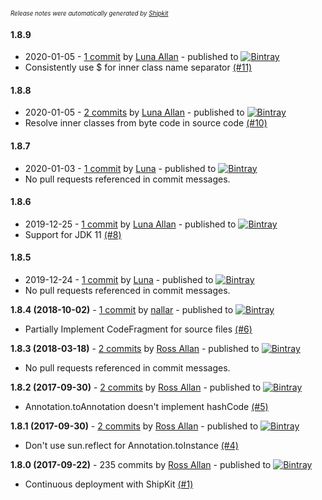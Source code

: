 <sup><sup>*Release notes were automatically generated by [Shipkit](http://shipkit.org/)*</sup></sup>

#### 1.8.9
 - 2020-01-05 - [1 commit](https://github.com/MinimallyCorrect/JavaTransformer/compare/v1.8.8...v1.8.9) by [Luna Allan](https://github.com/nallar) - published to [![Bintray](https://img.shields.io/badge/Bintray-1.8.9-green.svg)](https://bintray.com/minimallycorrect/minimallycorrectmaven/JavaTransformer/1.8.9)
 - Consistently use $ for inner class name separator [(#11)](https://github.com/MinimallyCorrect/JavaTransformer/pull/11)

#### 1.8.8
 - 2020-01-05 - [2 commits](https://github.com/MinimallyCorrect/JavaTransformer/compare/v1.8.7...v1.8.8) by [Luna Allan](https://github.com/nallar) - published to [![Bintray](https://img.shields.io/badge/Bintray-1.8.8-green.svg)](https://bintray.com/minimallycorrect/minimallycorrectmaven/JavaTransformer/1.8.8)
 - Resolve inner classes from byte code in source code [(#10)](https://github.com/MinimallyCorrect/JavaTransformer/pull/10)

#### 1.8.7
 - 2020-01-03 - [1 commit](https://github.com/MinimallyCorrect/JavaTransformer/compare/v1.8.6...v1.8.7) by [Luna](https://github.com/nallar) - published to [![Bintray](https://img.shields.io/badge/Bintray-1.8.7-green.svg)](https://bintray.com/minimallycorrect/minimallycorrectmaven/JavaTransformer/1.8.7)
 - No pull requests referenced in commit messages.

#### 1.8.6
 - 2019-12-25 - [1 commit](https://github.com/MinimallyCorrect/JavaTransformer/compare/v1.8.5...v1.8.6) by [Luna Allan](https://github.com/nallar) - published to [![Bintray](https://img.shields.io/badge/Bintray-1.8.6-green.svg)](https://bintray.com/minimallycorrect/minimallycorrectmaven/JavaTransformer/1.8.6)
 - Support for JDK 11 [(#8)](https://github.com/MinimallyCorrect/JavaTransformer/pull/8)

#### 1.8.5
 - 2019-12-24 - [1 commit](https://github.com/MinimallyCorrect/JavaTransformer/compare/v1.8.4...v1.8.5) by [Luna](https://github.com/nallar) - published to [![Bintray](https://img.shields.io/badge/Bintray-1.8.5-green.svg)](https://bintray.com/minimallycorrect/minimallycorrectmaven/JavaTransformer/1.8.5)
 - No pull requests referenced in commit messages.

**1.8.4 (2018-10-02)** - [1 commit](https://github.com/MinimallyCorrect/JavaTransformer/compare/v1.8.3...v1.8.4) by [nallar](https://github.com/nallar) - published to [![Bintray](https://img.shields.io/badge/Bintray-1.8.4-green.svg)](https://bintray.com/minimallycorrect/minimallycorrectmaven/JavaTransformer/1.8.4)
 - Partially Implement CodeFragment for source files [(#6)](https://github.com/MinimallyCorrect/JavaTransformer/pull/6)

**1.8.3 (2018-03-18)** - [2 commits](https://github.com/MinimallyCorrect/JavaTransformer/compare/v1.8.2...v1.8.3) by [Ross Allan](https://github.com/nallar) - published to [![Bintray](https://img.shields.io/badge/Bintray-1.8.3-green.svg)](https://bintray.com/minimallycorrect/minimallycorrectmaven/JavaTransformer/1.8.3)
 - No pull requests referenced in commit messages.

**1.8.2 (2017-09-30)** - [2 commits](https://github.com/MinimallyCorrect/JavaTransformer/compare/v1.8.1...v1.8.2) by [Ross Allan](https://github.com/nallar) - published to [![Bintray](https://img.shields.io/badge/Bintray-1.8.2-green.svg)](https://bintray.com/minimallycorrect/minimallycorrectmaven/JavaTransformer/1.8.2)
 - Annotation.toAnnotation doesn't implement hashCode [(#5)](https://github.com/MinimallyCorrect/JavaTransformer/issues/5)

**1.8.1 (2017-09-30)** - [2 commits](https://github.com/MinimallyCorrect/JavaTransformer/compare/v1.8.0...v1.8.1) by [Ross Allan](https://github.com/nallar) - published to [![Bintray](https://img.shields.io/badge/Bintray-1.8.1-green.svg)](https://bintray.com/minimallycorrect/minimallycorrectmaven/JavaTransformer/1.8.1)
 - Don't use sun.reflect for Annotation.toInstance [(#4)](https://github.com/MinimallyCorrect/JavaTransformer/issues/4)

**1.8.0 (2017-09-22)** - 235 commits by [Ross Allan](https://github.com/nallar) - published to [![Bintray](https://img.shields.io/badge/Bintray-1.8.0-green.svg)](https://bintray.com/minimallycorrect/minimallycorrectmaven/JavaTransformer/1.8.0)
 - Continuous deployment with ShipKit [(#1)](https://github.com/MinimallyCorrect/JavaTransformer/issues/1)

